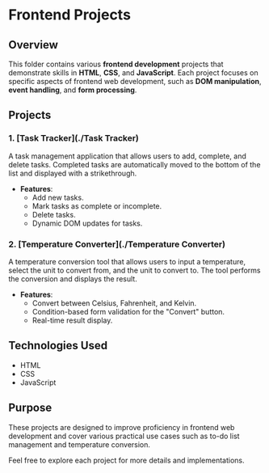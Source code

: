 # Frontend Projects

## Overview
This folder contains various **frontend development** projects that demonstrate skills in **HTML**, **CSS**, and **JavaScript**. Each project focuses on specific aspects of frontend web development, such as **DOM manipulation**, **event handling**, and **form processing**.

## Projects

### 1. [Task Tracker](./Task Tracker)
A task management application that allows users to add, complete, and delete tasks. Completed tasks are automatically moved to the bottom of the list and displayed with a strikethrough.

- **Features**:
  - Add new tasks.
  - Mark tasks as complete or incomplete.
  - Delete tasks.
  - Dynamic DOM updates for tasks.

### 2. [Temperature Converter](./Temperature Converter)
A temperature conversion tool that allows users to input a temperature, select the unit to convert from, and the unit to convert to. The tool performs the conversion and displays the result.

- **Features**:
  - Convert between Celsius, Fahrenheit, and Kelvin.
  - Condition-based form validation for the "Convert" button.
  - Real-time result display.

## Technologies Used
- HTML
- CSS
- JavaScript

## Purpose
These projects are designed to improve proficiency in frontend web development and cover various practical use cases such as to-do list management and temperature conversion.

Feel free to explore each project for more details and implementations.
